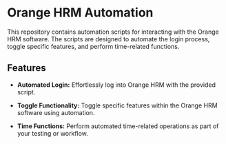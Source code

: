 # Orange HRM Automation

This repository contains automation scripts for interacting with the Orange HRM software. The scripts are designed to automate the login process, toggle specific features, and perform time-related functions.

## Features

- **Automated Login:** Effortlessly log into Orange HRM with the provided script.

- **Toggle Functionality:** Toggle specific features within the Orange HRM software using automation.

- **Time Functions:** Perform automated time-related operations as part of your testing or workflow.


